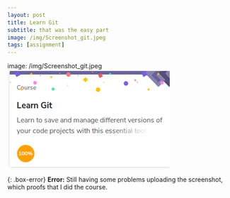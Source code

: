 ```yaml
---
layout: post
title: Learn Git
subtitle: that was the easy part
image: /img/Screenshot_git.jpeg
tags: [assignment]
---
```



image: /img/Screenshot_git.jpeg
![Learn git](Screenshot_git.jpg)

{: .box-error}
**Error:** Still having some problems uploading the screenshot, which proofs that I did the course.
